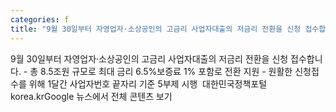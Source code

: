 ```yaml
---
categories: f
title: "9월 30일부터 자영업자·소상공인의 고금리 사업자대출의 저금리 전환을 신청 접수합니다  총 85조원 규모로 최대 금리 65보증료 1 포함로 전환 지원  원활한 신청접수를 위해 1달간 사업자번호 끝자리 기준 5부제 시행  대한민국정책포털 koreakr"
---
```

9월 30일부터 자영업자·소상공인의 고금리 사업자대출의 저금리 전환을 신청 접수합니다. - 총 8.5조원 규모로 최대 금리 6.5%보증료 1% 포함로 전환 지원 - 원활한 신청접수를 위해 1달간 사업자번호 끝자리 기준 5부제 시행&nbsp;&nbsp;대한민국정책포털 korea.krGoogle 뉴스에서 전체 콘텐츠 보기